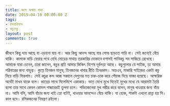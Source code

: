 ```yaml
---
title: জলে জন্মায় যাহা
date: 2015-04-16 00:00:00 Z
tags:
- রসনাবিলাস
- কচুতত্ত্ব
layout: post
comments: true
---
```


জীবনে কিছু দায় আছে যা এড়ানো যায় না। আর কিছু আনন্দ আছে যার লোভ ছাড়তে পারি না। সেই জন্যেই বেঁচে থাকি। কালকে বাড়ি ফেরার পথে দেখি মোড়ের মাথায় তরকারির দোকানে দশাসই পানিকচু সব সাজিয়ে রেখেছে। আমাকে যারা চেনেন, তারা জানেন, কচুর প্রতি আমার কিঞ্চিৎ বিশেষ দূর্বলতা আছে। কচুগুলোর যে সাইজ, তা আমার পরিবারের জন্য বাহুল্য। কুল্লে তিনজন মানুষ; তিনজনের খাবার রীতি তিনরকম। অতএব, মাঝারি সাইজের একটা কচু নিয়ে বাড়ি ফিরলাম। সেই কচুর কন্দ আজ সকালে বেগুনের মত চাক-চাক করে পেঁয়াজ দিয়ে ভাজা হয়েছে। আক্ষরিক অর্থেই মাখন যাকে বলে। ভাতের সাথে মিলেমিশে একাকার। ভাত মেখে মুখে দিতেই মুখের মধ্যে যে আরামটা তৈরি হলো তার সাথে কেবল কোমল গান্ধারেরই তুলনা চলে। পণ্ডিতজনেরা মুখ গম্ভীর করে বলেন, মানুষ খাওয়ার জন্য বাঁচে না। আমি বলি, আমি বাঁচার জন্য খাই তো বটেই, খাওয়ার আনন্দেও বেঁচে থাকি। যা হোক, শাকটা এখনো রান্না হয় নি। কাল হবে। রসিকজনের নিমন্ত্রণ রইলো।

